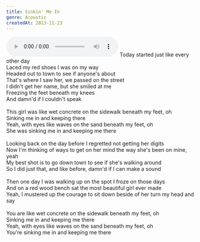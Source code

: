 ```yaml
---
title: Sinkin' Me In
genre: Acoustic
createdAt: 2013-11-23
---
```

<audio controls class="mb-6 w-full">
  <source src="/songs/Sinkin' Me In.mp3" type="audio/mpeg">
</audio>
Today started just like every other day<br>
Laced my red shoes I was on my way<br>
Headed out to town to see if anyone's about<br>
That's where I saw her, we passed on the street<br>
I didn't get her name, but she smiled at me<br>
Freezing the feet beneath my knees<br>
And damn'd if I couldn't speak<br>
<br>
This girl was like wet concrete on the sidewalk beneath my feet, oh<br>
Sinking me in and keeping there<br>
Yeah, with eyes like waves on the sand beneath my feet, oh<br>
She was sinking me in and keeping me there<br>
<br>
Looking back on the day before I regretted not getting her digits<br>
Now I'm thinking of ways to get on her mind the way she's been on mine, yeah<br>
My best shot is to go down town to see if she's walking around<br>
So I did just that, and like before, damn'd if I can make a sound<br>
<br>
Then one day I was walking up on the spot I froze on those days<br>
And on a red wood bench sat the most beautiful girl ever made<br>
Yeah, I mustered up the courage to sit down beside of her turn my head and say<br>
<br>
You are like wet concrete on the sidewalk beneath my feet, oh<br>
Sinking me in and keeping me there<br>
Yeah, with eyes like waves on the sand beneath my feet, oh<br>
You're sinking me in and keeping me there
